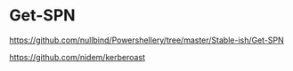 # Get-SPN

https://github.com/nullbind/Powershellery/tree/master/Stable-ish/Get-SPN

https://github.com/nidem/kerberoast